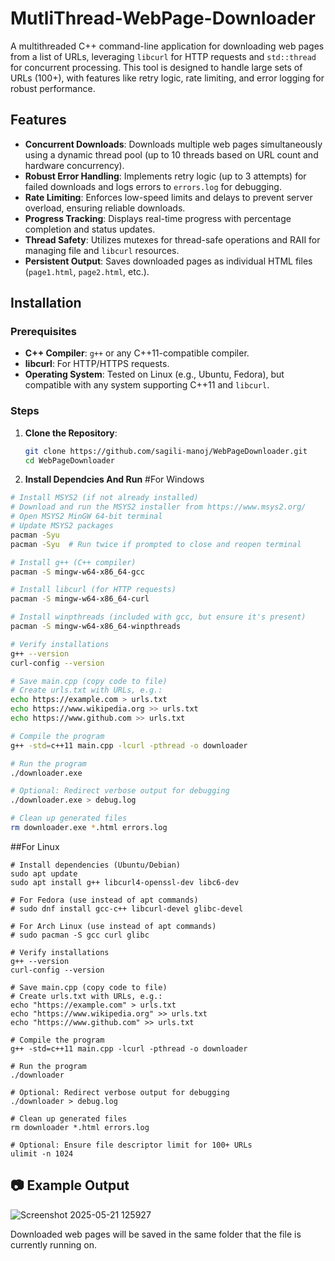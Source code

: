 # MutliThread-WebPage-Downloader

A multithreaded C++ command-line application for downloading web pages from a list of URLs, leveraging `libcurl` for HTTP requests and `std::thread` for concurrent processing. This tool is designed to handle large sets of URLs (100+), with features like retry logic, rate limiting, and error logging for robust performance.

## Features
- **Concurrent Downloads**: Downloads multiple web pages simultaneously using a dynamic thread pool (up to 10 threads based on URL count and hardware concurrency).
- **Robust Error Handling**: Implements retry logic (up to 3 attempts) for failed downloads and logs errors to `errors.log` for debugging.
- **Rate Limiting**: Enforces low-speed limits and delays to prevent server overload, ensuring reliable downloads.
- **Progress Tracking**: Displays real-time progress with percentage completion and status updates.
- **Thread Safety**: Utilizes mutexes for thread-safe operations and RAII for managing file and `libcurl` resources.
- **Persistent Output**: Saves downloaded pages as individual HTML files (`page1.html`, `page2.html`, etc.).

## Installation

### Prerequisites
- **C++ Compiler**: `g++` or any C++11-compatible compiler.
- **libcurl**: For HTTP/HTTPS requests.
- **Operating System**: Tested on Linux (e.g., Ubuntu, Fedora), but compatible with any system supporting C++11 and `libcurl`.

### Steps
1. **Clone the Repository**:
   ```bash
   git clone https://github.com/sagili-manoj/WebPageDownloader.git
   cd WebPageDownloader
   ```
2. **Install Dependcies And Run**
   #For Windows
```bash
# Install MSYS2 (if not already installed)
# Download and run the MSYS2 installer from https://www.msys2.org/
# Open MSYS2 MinGW 64-bit terminal
# Update MSYS2 packages
pacman -Syu
pacman -Syu  # Run twice if prompted to close and reopen terminal

# Install g++ (C++ compiler)
pacman -S mingw-w64-x86_64-gcc

# Install libcurl (for HTTP requests)
pacman -S mingw-w64-x86_64-curl

# Install winpthreads (included with gcc, but ensure it's present)
pacman -S mingw-w64-x86_64-winpthreads

# Verify installations
g++ --version
curl-config --version

# Save main.cpp (copy code to file)
# Create urls.txt with URLs, e.g.:
echo https://example.com > urls.txt
echo https://www.wikipedia.org >> urls.txt
echo https://www.github.com >> urls.txt

# Compile the program
g++ -std=c++11 main.cpp -lcurl -pthread -o downloader

# Run the program
./downloader.exe

# Optional: Redirect verbose output for debugging
./downloader.exe > debug.log

# Clean up generated files
rm downloader.exe *.html errors.log
```
##For Linux
  ```Terminal
# Install dependencies (Ubuntu/Debian)
sudo apt update
sudo apt install g++ libcurl4-openssl-dev libc6-dev

# For Fedora (use instead of apt commands)
# sudo dnf install gcc-c++ libcurl-devel glibc-devel

# For Arch Linux (use instead of apt commands)
# sudo pacman -S gcc curl glibc

# Verify installations
g++ --version
curl-config --version

# Save main.cpp (copy code to file)
# Create urls.txt with URLs, e.g.:
echo "https://example.com" > urls.txt
echo "https://www.wikipedia.org" >> urls.txt
echo "https://www.github.com" >> urls.txt

# Compile the program
g++ -std=c++11 main.cpp -lcurl -pthread -o downloader

# Run the program
./downloader

# Optional: Redirect verbose output for debugging
./downloader > debug.log

# Clean up generated files
rm downloader *.html errors.log

# Optional: Ensure file descriptor limit for 100+ URLs
ulimit -n 1024
```

## 📷 Example Output
![Screenshot 2025-05-21 125927](https://github.com/user-attachments/assets/2402c649-1e1f-4380-b67c-3abe12e4557a)


Downloaded web pages will be saved in the same folder that the file is currently running on.
